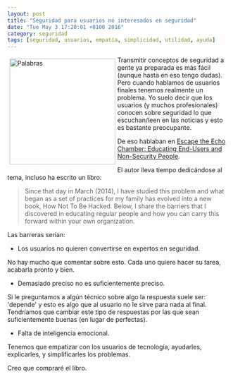 ```yaml
---
layout: post
title: "Seguridad para usuarios no interesados en seguridad"
date: "Tue May 3 17:20:01 +0100 2016"
category: seguridad
tags: [seguridad, usuarios, empatía, simplicidad, utilidad, ayuda]
---
```






<a href="https://www.flickr.com/photos/fernand0/24617628099" title="Palabras"><img src="https://c2.staticflickr.com/2/1719/24617628099_07a6021602_m.jpg" width="240"  alt="Palabras" style="float:left; margin:5px"></a>
Transmitir conceptos de seguridad a gente ya preparada es más fácil (aunque hasta en eso tengo dudas). Pero cuando hablamos de usuarios finales tenemos realmente un problema.
Yo suelo decir que los usuarios (y muchos profesionales) conocen sobre seguridad lo que escuchan/leen en las noticias y esto es bastante preocupante.

De eso hablaban en [Escape the Echo Chamber: Educating End-Users and Non-Security People](http://www.tripwire.com/state-of-security/security-awareness/escape-the-echo-chamber-educating-end-users-and-non-security-people/).

El autor lleva tiempo dedicándose al tema, incluso ha escrito un libro:

> Since that day in March (2014), I have studied this problem and what began as a set of practices for my family has evolved into a new book, How Not To Be Hacked. Below, I share the barriers that I discovered in educating regular people and how you can carry this forward within your own organization. 

Las barreras serían:

* Los usuarios no quieren convertirse en expertos en seguridad.

No hay mucho que comentar sobre esto. Cada uno quiere hacer su tarea, acabarla pronto y bien. 

* Demasiado preciso no es suficientemente preciso.

Si le preguntamos a algún técnico sobre algo la respuesta suele ser: 'depende' y esto es algo que al usuario no le sirve para nada al final. Tendríamos que cambiar este tipo de respuestas por las que sean suficientemente buenas (en lugar de perfectas).

* Falta de inteligencia emocional.

Tenemos que empatizar con los usuarios de tecnología, ayudarles, explicarles, y simplificarles los problemas.

Creo que compraré el libro.
